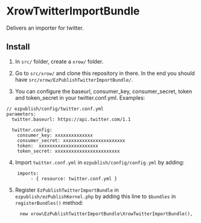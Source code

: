 # XrowTwitterImportBundle

Delivers an importer for twitter.


## Install

1. In `src/` folder, create a `xrow/` folder.

2. Go to `src/xrow/` and clone this repository in there. In the end you should have `src/xrow/EzPublishTwitterImportBundle/`.

3. You can configure the baseurl, consumer_key, consumer_secret, token and token_secret in your twitter.conf.yml.
Examples:

```
// ezpublish/config/twitter.conf.yml
parameters:
  twitter.baseurl: https://api.twitter.com/1.1
 
  twitter.config:
    consumer_key: xxxxxxxxxxxxxx
    consumer_secret: xxxxxxxxxxxxxxxxxxxxxxx
    token:  xxxxxxxxxxxxxxxxxxxxxx
    token_secret: xxxxxxxxxxxxxxxxxxxxxxxx
```

4. Import `twitter.conf.yml` in `ezpublish/config/config.yml` by adding:
    
```
    imports:
         - { resource: twitter.conf.yml }
```

5. Register `EzPublishTwitterImportBundle` in `ezpublish/ezPublishKernel.php` by adding this line to `$bundles` in `registerBundles()` method:

```
     new xrow\EzPublishTwitterImportBundle\XrowTwitterImportBundle(),
```